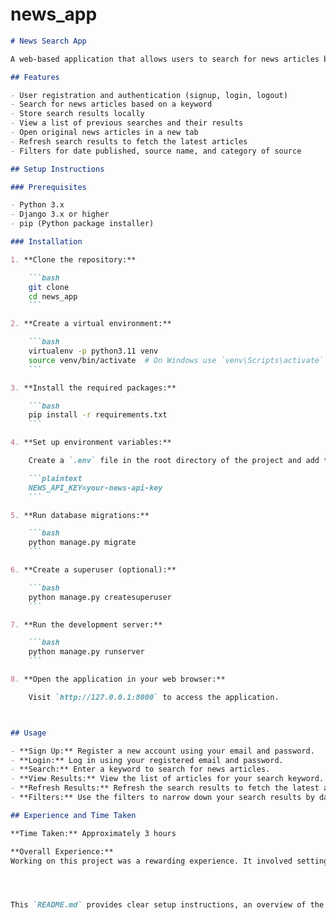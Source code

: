 # news_app

```markdown
# News Search App

A web-based application that allows users to search for news articles based on keywords. Users can also view the results of their previous searches and refresh search results to fetch the latest articles.

## Features

- User registration and authentication (signup, login, logout)
- Search for news articles based on a keyword
- Store search results locally
- View a list of previous searches and their results
- Open original news articles in a new tab
- Refresh search results to fetch the latest articles
- Filters for date published, source name, and category of source

## Setup Instructions

### Prerequisites

- Python 3.x
- Django 3.x or higher
- pip (Python package installer)

### Installation

1. **Clone the repository:**

    ```bash
    git clone 
    cd news_app
    ```

2. **Create a virtual environment:**

    ```bash
    virtualenv -p python3.11 venv
    source venv/bin/activate  # On Windows use `venv\Scripts\activate`
    ```

3. **Install the required packages:**

    ```bash
    pip install -r requirements.txt
    ```

4. **Set up environment variables:**

    Create a `.env` file in the root directory of the project and add the following variables:

    ```plaintext
    NEWS_API_KEY=your-news-api-key
    ```

5. **Run database migrations:**

    ```bash
    python manage.py migrate
    ```

6. **Create a superuser (optional):**

    ```bash
    python manage.py createsuperuser
    ```

7. **Run the development server:**

    ```bash
    python manage.py runserver
    ```

8. **Open the application in your web browser:**

    Visit `http://127.0.0.1:8000` to access the application.



## Usage

- **Sign Up:** Register a new account using your email and password.
- **Login:** Log in using your registered email and password.
- **Search:** Enter a keyword to search for news articles.
- **View Results:** View the list of articles for your search keyword.
- **Refresh Results:** Refresh the search results to fetch the latest articles.
- **Filters:** Use the filters to narrow down your search results by date and source name.

## Experience and Time Taken

**Time Taken:** Approximately 3 hours

**Overall Experience:**
Working on this project was a rewarding experience. It involved setting up user authentication, integrating with an external API (News API), and implementing features such as search, filtering, and displaying results. I also learned a lot about managing environment variables securely using `python-dotenv` and structuring a Django project effectively.




This `README.md` provides clear setup instructions, an overview of the project's features, and personal insights, which are useful for both developers and users of the application.
